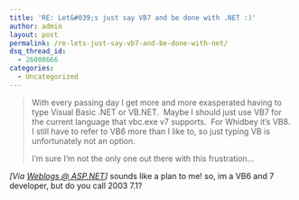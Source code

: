 ```yaml
---
title: 'RE: Let&#039;s just say VB7 and be done with .NET :)'
author: admin
layout: post
permalink: /re-lets-just-say-vb7-and-be-done-with-net/
dsq_thread_id:
  - 26008666
categories:
  - Uncategorized
---
```

> With every passing day I get more and more exasperated having to type Visual Basic .NET or VB.NET.&nbsp; Maybe I should just use VB7 for the current language that vbc.exe v7 supports.&nbsp; For Whidbey it&#8217;s VB8.&nbsp; I still have to refer to VB6 more than I like to, so just typing VB is unfortunately not an option.
> 
> I&#8217;m sure I&#8217;m not the only one out there with this frustration&#8230;

*[Via [Weblogs @ ASP.NET][1]]* sounds like a plan to me! so, im a VB6 and 7 developer, but do you call 2003 7.1?

 [1]: http://weblogs.asp.net/derekh/archive/2004/03/26/96814.aspx